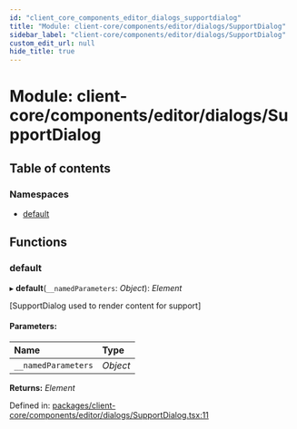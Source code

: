 ```yaml
---
id: "client_core_components_editor_dialogs_supportdialog"
title: "Module: client-core/components/editor/dialogs/SupportDialog"
sidebar_label: "client-core/components/editor/dialogs/SupportDialog"
custom_edit_url: null
hide_title: true
---
```


# Module: client-core/components/editor/dialogs/SupportDialog

## Table of contents

### Namespaces

- [default](client_core_components_editor_dialogs_supportdialog.default.md)

## Functions

### default

▸ **default**(`__namedParameters`: *Object*): *Element*

[SupportDialog used to render content for support]

#### Parameters:

Name | Type |
:------ | :------ |
`__namedParameters` | *Object* |

**Returns:** *Element*

Defined in: [packages/client-core/components/editor/dialogs/SupportDialog.tsx:11](https://github.com/xr3ngine/xr3ngine/blob/5a0f83ed8/packages/client-core/components/editor/dialogs/SupportDialog.tsx#L11)
